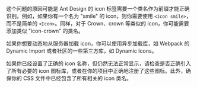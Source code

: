 这个问题的原因可能是 Ant Design 的 icon 标签需要一个类名作为前缀才能正确识别。例如，如果你有一个名为 "smile" 的 icon，则你需要使用 `<Icon smile>`，而不是简单的 `<Icon>`。同样，对于 Crown、crown 等类似的 icon，你可能需要添加类似 "icon-crown" 的类名。

如果你想要动态地从服务器加载 icon，你可以使用异步加载库，如 Webpack 的 Dynamic Import 或者社区的一些第三方库，如 Dynamic Icons。

如果你已经设置了正确的 icon 名称，但仍然无法正常显示，请检查是否正确引入了所有必要的 icon 图标库，或者在你的项目中正确地注册了这些图标。此外，确保你的 CSS 文件中已经包含了所有相关的 icon 类名。

